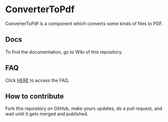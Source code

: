 # ConverterToPdf

ConverterToPdf is a component which converts some kinds of files to PDF.

## Docs

To find the documentation, go to Wiki of this repository.

## FAQ

Click  [HERE](#) to access the FAQ.

## How to contribute

Fork this repository on GitHub, make yours updates, do a pull request, and wait until it gets merged and published.
